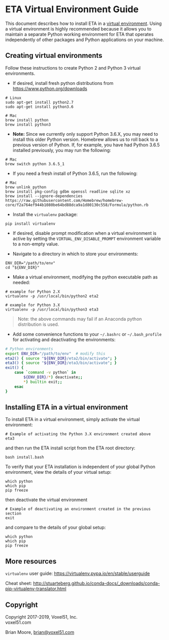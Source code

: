 # ETA Virtual Environment Guide

This document describes how to install ETA in a
[virtual environment](https://virtualenv.pypa.io/en/stable). Using a virtual
environment is highly recommended because it allows you to maintain a separate
Python working environment for ETA that operates independently of other
packages and Python applications on your machine.


## Creating virtual environments

Follow these instructions to create Python 2 and Python 3 virtual environments.

* If desired, install fresh python distributions from
https://www.python.org/downloads

```shell
# Linux
sudo apt-get install python2.7
sudo apt-get install python3.6

# Mac
brew install python
brew install python3
```
* <b>Note:</b>
Since we currently only support Python 3.6.X, you may need to install this older Python version. Homebrew allows us to roll back to a previous version of Python. If, for example, you have had Python 3.6.5 installed previously, you may run the following:
```shell
# Mac
brew switch python 3.6.5_1
```

* If you need a fresh install of Python 3.6.5, run the following:
```shell
# Mac
brew unlink python
brew install pkg-config gdbm openssl readline sqlite xz
brew install --ignore-dependencies https://raw.githubusercontent.com/Homebrew/homebrew-core/f2a764ef944b1080be64bd88dca9a1d80130c558/Formula/python.rb
```

* Install the `virtualenv` package:

```shell
pip install virtualenv
```

* If desired, disable prompt modification when a virtual environment is active
by setting the `VIRTUAL_ENV_DISABLE_PROMPT` environment variable to a
non-empty value.

* Navigate to a directory in which to store your environments:

```shell
ENV_DIR="/path/to/env"
cd "${ENV_DIR}"
```

* Make a virtual environment, modifying the python executable path as needed:

```shell
# example for Python 2.X
virtualenv -p /usr/local/bin/python2 eta2

# example for Python 3.X
virtualenv -p /usr/local/bin/python3 eta3
```

> Note: the above commands may fail if an Anaconda python distribution is used.

* Add some convenience functions to your `~/.bashrc` or `~/.bash_profile` for
activating and deactivating the environments:

```bash
# Python environments
export ENV_DIR="/path/to/env"  # modify this
eta2() { source "${ENV_DIR}/eta2/bin/activate"; }
eta3() { source "${ENV_DIR}/eta3/bin/activate"; }
exit() {
    case `command -v python` in
        ${ENV_DIR}/*) deactivate;;
        *) builtin exit;;
    esac
}
```


## Installing ETA in a virtual environment

To install ETA in a virtual environment, simply activate the virtual
environment:

```shell
# Example of activating the Python 3.X environment created above
eta3
```

and then run the ETA install script from the ETA root directory:

```shell
bash install.bash
```

To verify that your ETA installation is independent of your global Python
environment, view the details of your virtual setup:

```shell
which python
which pip
pip freeze
```

then deactivate the virtual environment

```shell
# Example of deactivating an environment created in the previous section
exit
```

and compare to the details of your global setup:

```shell
which python
which pip
pip freeze
```


## More resources

`virtualenv` user guide:
https://virtualenv.pypa.io/en/stable/userguide

Cheat sheet:
http://stuarteberg.github.io/conda-docs/_downloads/conda-pip-virtualenv-translator.html


## Copyright

Copyright 2017-2019, Voxel51, Inc.<br>
voxel51.com

Brian Moore, brian@voxel51.com

